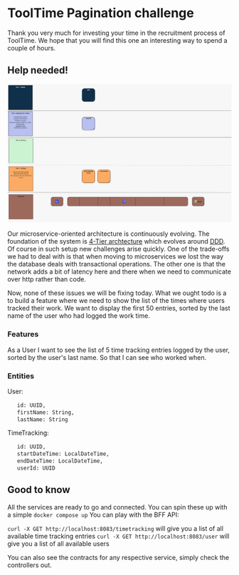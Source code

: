 # ToolTime Pagination challenge

Thank you very much for investing your time in the recruitment process of ToolTime. We hope that you will find this one
an interesting way to spend a couple of hours.

## Help needed!
![Components](./images/Components.jpg)

Our microservice-oriented architecture is continuously evolving. The foundation of the system is [4-Tier archtecture](https://www.nginx.com/blog/time-to-move-to-a-four-tier-application-architecture/) which evolves around [DDD](https://en.wikipedia.org/wiki/Domain-driven_design). 
Of course in such setup new challenges arise quickly. One of the trade-offs we had to deal with is that when moving to microservices we lost the way the database deals with transactional operations. 
The other one is that the network adds a bit of latency here and there when we need to communicate over http rather than code.  

Now, none of these issues we will be fixing today. What we ought todo is a to build a feature where we need to show the list of the times where users tracked their work. 
We want to display the first 50 entries, sorted by the last name of the user who had logged the work time.

### Features
As a User 
I want to see the list of 5 time tracking entries logged by the user, sorted by the user's last name. 
So that I can see who worked when. 

### Entities
User: 
```
   id: UUID, 
   firstName: String,
   lastName: String
```

TimeTracking:
```
   id: UUID, 
   startDateTime: LocalDateTime, 
   endDateTime: LocalDateTime, 
   userId: UUID
```

## Good to know
All the services are ready to go and connected. You can spin these up with a simple `docker compose up`
You can play with the BFF API: 

`curl -X GET http://localhost:8083/timetracking` will give you a list of all available time tracking entries
`curl -X GET http://localhost:8083/user` will give you a list of all available users

You can also see the contracts for any respective service, simply check the controllers out.  
